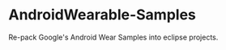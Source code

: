 AndroidWearable-Samples
=======================

Re-pack Google's Android Wear Samples into eclipse projects.
